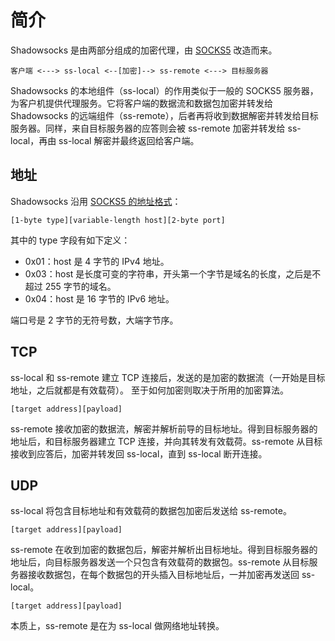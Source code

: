 
# 简介

Shadowsocks 是由两部分组成的加密代理，由 [SOCKS5](https://tools.ietf.org/html/rfc1928) 改造而来。

```
客户端 <---> ss-local <--[加密]--> ss-remote <---> 目标服务器
```

Shadowsocks 的本地组件（ss-local）的作用类似于一般的 SOCKS5 服务器，为客户机提供代理服务。它将客户端的数据流和数据包加密并转发给 Shadowsocks 的远端组件（ss-remote），后者再将收到数据解密并转发给目标服务器。同样，来自目标服务器的应答则会被 ss-remote 加密并转发给 ss-local，再由 ss-local 解密并最终返回给客户端。

## 地址

Shadowsocks 沿用 [SOCKS5 的地址格式](https://tools.ietf.org/html/rfc1928#section-5)：

```
[1-byte type][variable-length host][2-byte port]
```

其中的 type 字段有如下定义：

- 0x01：host 是 4 字节的 IPv4 地址。
- 0x03：host 是长度可变的字符串，开头第一个字节是域名的长度，之后是不超过 255 字节的域名。
- 0x04：host 是 16 字节的 IPv6 地址。

端口号是 2 字节的无符号数，大端字节序。

## TCP

ss-local 和 ss-remote 建立 TCP 连接后，发送的是加密的数据流（一开始是目标地址，之后就都是有效载荷）。 至于如何加密则取决于所用的加密算法。

```
[target address][payload]
```

ss-remote 接收加密的数据流，解密并解析前导的目标地址。得到目标服务器的地址后，和目标服务器建立 TCP 连接，并向其转发有效载荷。ss-remote 从目标接收到应答后，加密并转发回 ss-local，直到 ss-local 断开连接。

## UDP

ss-local 将包含目标地址和有效载荷的数据包加密后发送给 ss-remote。

```
[target address][payload]
```

ss-remote 在收到加密的数据包后，解密并解析出目标地址。得到目标服务器的地址后，向目标服务器发送一个只包含有效载荷的数据包。ss-remote 从目标服务器接收数据包，在每个数据包的开头插入目标地址后，一并加密再发送回 ss-local。

```
[target address][payload]
```

本质上，ss-remote 是在为 ss-local 做网络地址转换。
